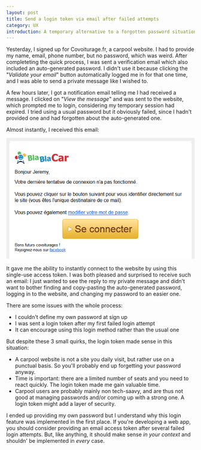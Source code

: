 ```yaml
---
layout: post
title: Send a login token via email after failed attempts
category: UX
introduction: A temporary alternative to a forgotten password situation.
---
```


Yesterday, I signed up for Covoiturage.fr, a carpool website. I had to provide my name, email, phone number, but no password, which was weird. After completeting the quick process, I was sent a verification email which also included an auto-generated password. I didn't use it because clicking the "*Validate your email*" button automatically logged me in for that one time, and I was able to send a private message like I wished to.

A few hours later, I got a notification email telling me I had received a message. I clicked on "*View the message*" and was sent to the website, which prompted me to login, considering my temporary session had expired. I tried using a usual password but it obviously failed, since I hadn't provided one and had forgotten about the auto-generated one.

Almost instantly, I received this email:

![Carpool access token](/images/carpool-access-token.png)

It gave me the ability to instantly connect to the website by using this single-use access token. I was both pleased and surprised to receive such an email: I just wanted to see the reply to my private message and didn't want to bother finding and copy-pasting the auto-generated password, logging in to the website, and changing my password to an easier one.

There are some issues with the whole process:

* I couldn't define my own password at sign up
* I was sent a login token after my first failed login attempt
* It can encourage using this login method rather than the usual one

But despite these 3 small quirks, the login token made sense in this situation:

* A carpool website is not a site you daily visit, but rather use on a punctual basis. So you'll probably end up forgetting your password anyway.
* Time is important: there are a limited number of seats and you need to react quickly. The login token made me gain valuable time.
* Carpool users are probably mainly non tech-saavy, and are thus not good at managing passwords and/or coming up with a strong one. A login token might add a layer of security.

I ended up providing my own password but I understand why this login feature was implemented in the first place. If you're developing a web app, you should consider providing an email access token after several failed login attempts. But, like anything, it should make sense *in your context* and shouldn' be implemented in *every* case.
